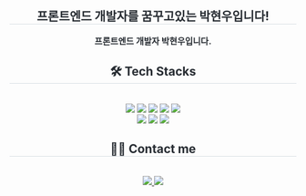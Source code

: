 <div align= "center"> 
    <h2 style="border-bottom: 1px solid #d8dee4; color: #282d33;"> 프론트엔드 개발자를 꿈꾸고있는 박현우입니다! </h2>  
    <div style="font-weight: 700; font-size: 15px; text-align: center; color: #282d33;"> 프론트엔드 개발자 박현우입니다. </div> 
    </div>
    <div align= "center">
    <h2 style="border-bottom: 1px solid #d8dee4; color: #282d33;"> 🛠️ Tech Stacks </h2> <br> 
    <div style="margin: 0 auto; text-align: center;" align= "center"> <img src="https://img.shields.io/badge/Java-007396?style=for-the-badge&logo=Java&logoColor=white">
          <img src="https://img.shields.io/badge/Flutter-02569B?style=for-the-badge&logo=Flutter&logoColor=white">
          <img src="https://img.shields.io/badge/Firebase-FFCA28?style=for-the-badge&logo=Firebase&logoColor=white">
          <img src="https://img.shields.io/badge/Linux-FCC624?style=for-the-badge&logo=Linux&logoColor=white">
          <img src="https://img.shields.io/badge/Javascript-F7DF1E?style=for-the-badge&logo=Javascript&logoColor=white">
          <br/><img src="https://img.shields.io/badge/HTML5-E34F26?style=for-the-badge&logo=HTML5&logoColor=white">
          <img src="https://img.shields.io/badge/Github-181717?style=for-the-badge&logo=Github&logoColor=white">
          <img src="https://img.shields.io/badge/Notion-000000?style=for-the-badge&logo=Notion&logoColor=white">
          </div>
    </div>
    <div align= "center">
    <h2 style="border-bottom: 1px solid #d8dee4; color: #282d33;"> 🧑‍💻 Contact me </h2> <br> 
    <div align= "center"> <a href=> <img src="https://www.notion.so/FrontEnd-1c63f98d285080e4a889eb8181f92624?source=copy_link"> </a>
         <a href=mailto:simuoo96@gmail.com> <img src="https://img.shields.io/badge/Gmail-EA4335?style=for-the-badge&logo=Gmail&logoColor=white&link=mailto:simuoo96@gmail.com"> </a>
          </div>  <br> 
    <div align= "center">  </div> 
    </div>
    
